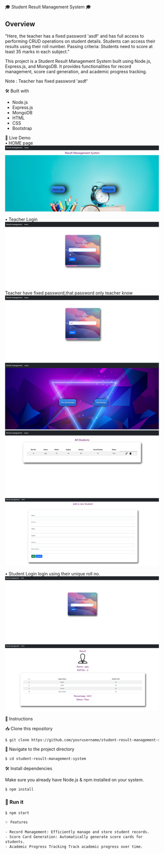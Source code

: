 🎓 Student Result Management System 🎓

## Overview



"Here, the teacher has a fixed password 'asdf' and has full access to performing CRUD operations on student details. Students can access their results using their roll number. Passing criteria: Students need to score at least 35 marks in each subject."

This project is a Student Result Management System built using Node.js, Express.js, and MongoDB. It provides functionalities for record management, score card generation, and academic progress tracking.

Note : Teacher has fixed password 'asdf'


🛠️ Built with

- Node.js
- Express.js
- MongoDB
- HTML
- CSS
- Bootstrap

🚀 Live Demo  <br>
 • HOME page
  ![](home.png)

  • Teacher Login 
  ![](t1.png) 
  Teacher have fixed password,that password only teacher know
  ![](t2.png)
  ![](t3.png)
  ![](t4.png)
  ![](t5.png)

  • Student Login 
  login using their unique roll no.
  ![](s1.png) 
  ![](s2.png) 
  

📝 Instructions

📥 Clone this repository

```bash
$ git clone https://github.com/yourusername/student-result-management-system.git
```

📂 Navigate to the project directory

```bash
$ cd student-result-management-system
```

🛠 Install dependencies

Make sure you already have Node.js & npm installed on your system.

```bash
$ npm install 
```

### 🚀 Run it

```bash
$ npm start
```

```
✨ Features

- Record Management: Efficiently manage and store student records.
- Score Card Generation: Automatically generate score cards for students.
- Academic Progress Tracking Track academic progress over time.
